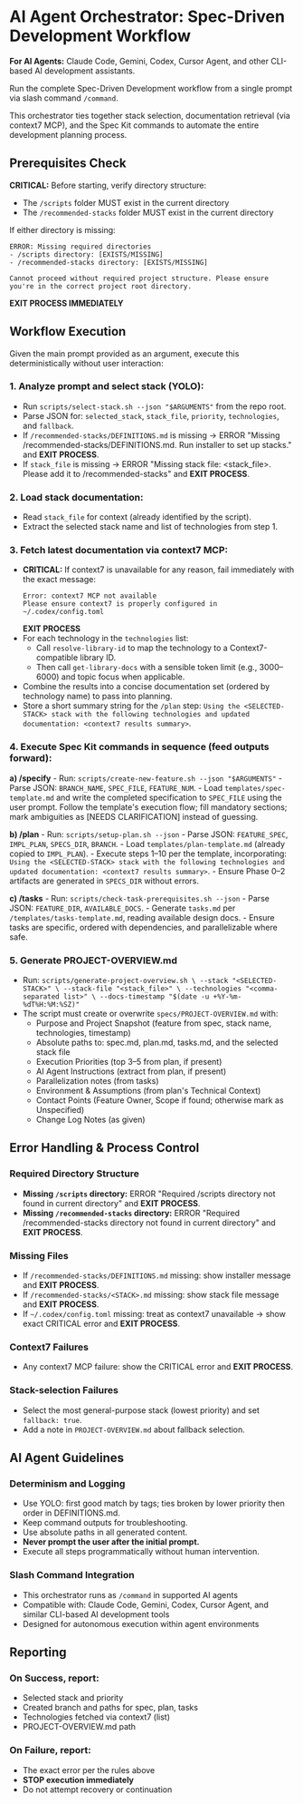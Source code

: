 # AI Agent Orchestrator: Spec-Driven Development Workflow

**For AI Agents:** Claude Code, Gemini, Codex, Cursor Agent, and other CLI-based AI development assistants.

Run the complete Spec-Driven Development workflow from a single prompt via slash command `/command`.

This orchestrator ties together stack selection, documentation retrieval (via context7 MCP), and the Spec Kit commands to automate the entire development planning process.

## Prerequisites Check

**CRITICAL:** Before starting, verify directory structure:

- The `/scripts` folder MUST exist in the current directory
- The `/recommended-stacks` folder MUST exist in the current directory

If either directory is missing:

```
ERROR: Missing required directories
- /scripts directory: [EXISTS/MISSING]
- /recommended-stacks directory: [EXISTS/MISSING]

Cannot proceed without required project structure. Please ensure you're in the correct project root directory.
```

**EXIT PROCESS IMMEDIATELY**

## Workflow Execution

Given the main prompt provided as an argument, execute this deterministically without user interaction:

### 1. Analyze prompt and select stack (YOLO):

- Run `scripts/select-stack.sh --json "$ARGUMENTS"` from the repo root.
- Parse JSON for: `selected_stack`, `stack_file`, `priority`, `technologies`, and `fallback`.
- If `/recommended-stacks/DEFINITIONS.md` is missing → ERROR "Missing /recommended-stacks/DEFINITIONS.md. Run installer to set up stacks." and **EXIT PROCESS**.
- If `stack_file` is missing → ERROR "Missing stack file: <stack_file>. Please add it to /recommended-stacks" and **EXIT PROCESS**.

### 2. Load stack documentation:

- Read `stack_file` for context (already identified by the script).
- Extract the selected stack name and list of technologies from step 1.

### 3. Fetch latest documentation via context7 MCP:

- **CRITICAL:** If context7 is unavailable for any reason, fail immediately with the exact message:
  ```
  Error: context7 MCP not available
  Please ensure context7 is properly configured in ~/.codex/config.toml
  ```
  **EXIT PROCESS**
- For each technology in the `technologies` list:
  - Call `resolve-library-id` to map the technology to a Context7-compatible library ID.
  - Then call `get-library-docs` with a sensible token limit (e.g., 3000–6000) and topic focus when applicable.
- Combine the results into a concise documentation set (ordered by technology name) to pass into planning.
- Store a short summary string for the `/plan` step: `Using the <SELECTED-STACK> stack with the following technologies and updated documentation: <context7 results summary>`.

### 4. Execute Spec Kit commands in sequence (feed outputs forward):

**a) /specify** - Run: `scripts/create-new-feature.sh --json "$ARGUMENTS"` - Parse JSON: `BRANCH_NAME`, `SPEC_FILE`, `FEATURE_NUM`. - Load `templates/spec-template.md` and write the completed specification to `SPEC_FILE` using the user prompt. Follow the template's execution flow; fill mandatory sections; mark ambiguities as [NEEDS CLARIFICATION] instead of guessing.

**b) /plan** - Run: `scripts/setup-plan.sh --json` - Parse JSON: `FEATURE_SPEC`, `IMPL_PLAN`, `SPECS_DIR`, `BRANCH`. - Load `templates/plan-template.md` (already copied to `IMPL_PLAN`). - Execute steps 1–10 per the template, incorporating: `Using the <SELECTED-STACK> stack with the following technologies and updated documentation: <context7 results summary>`. - Ensure Phase 0–2 artifacts are generated in `SPECS_DIR` without errors.

**c) /tasks** - Run: `scripts/check-task-prerequisites.sh --json` - Parse JSON: `FEATURE_DIR`, `AVAILABLE_DOCS`. - Generate `tasks.md` per `/templates/tasks-template.md`, reading available design docs. - Ensure tasks are specific, ordered with dependencies, and parallelizable where safe.

### 5. Generate PROJECT-OVERVIEW.md

- Run: `scripts/generate-project-overview.sh \
--stack "<SELECTED-STACK>" \
--stack-file "<stack_file>" \
--technologies "<comma-separated list>" \
--docs-timestamp "$(date -u +%Y-%m-%dT%H:%M:%SZ)"`
- The script must create or overwrite `specs/PROJECT-OVERVIEW.md` with:
  - Purpose and Project Snapshot (feature from spec, stack name, technologies, timestamp)
  - Absolute paths to: spec.md, plan.md, tasks.md, and the selected stack file
  - Execution Priorities (top 3–5 from plan, if present)
  - AI Agent Instructions (extract from plan, if present)
  - Parallelization notes (from tasks)
  - Environment & Assumptions (from plan's Technical Context)
  - Contact Points (Feature Owner, Scope if found; otherwise mark as Unspecified)
  - Change Log Notes (as given)

## Error Handling & Process Control

### Required Directory Structure

- **Missing `/scripts` directory:** ERROR "Required /scripts directory not found in current directory" and **EXIT PROCESS**.
- **Missing `/recommended-stacks` directory:** ERROR "Required /recommended-stacks directory not found in current directory" and **EXIT PROCESS**.

### Missing Files

- If `/recommended-stacks/DEFINITIONS.md` missing: show installer message and **EXIT PROCESS**.
- If `/recommended-stacks/<STACK>.md` missing: show stack file message and **EXIT PROCESS**.
- If `~/.codex/config.toml` missing: treat as context7 unavailable → show exact CRITICAL error and **EXIT PROCESS**.

### Context7 Failures

- Any context7 MCP failure: show the CRITICAL error and **EXIT PROCESS**.

### Stack-selection Failures

- Select the most general-purpose stack (lowest priority) and set `fallback: true`.
- Add a note in `PROJECT-OVERVIEW.md` about fallback selection.

## AI Agent Guidelines

### Determinism and Logging

- Use YOLO: first good match by tags; ties broken by lower priority then order in DEFINITIONS.md.
- Keep command outputs for troubleshooting.
- Use absolute paths in all generated content.
- **Never prompt the user after the initial prompt.**
- Execute all steps programmatically without human intervention.

### Slash Command Integration

- This orchestrator runs as `/command` in supported AI agents
- Compatible with: Claude Code, Gemini, Codex, Cursor Agent, and similar CLI-based AI development tools
- Designed for autonomous execution within agent environments

## Reporting

### On Success, report:

- Selected stack and priority
- Created branch and paths for spec, plan, tasks
- Technologies fetched via context7 (list)
- PROJECT-OVERVIEW.md path

### On Failure, report:

- The exact error per the rules above
- **STOP execution immediately**
- Do not attempt recovery or continuation
